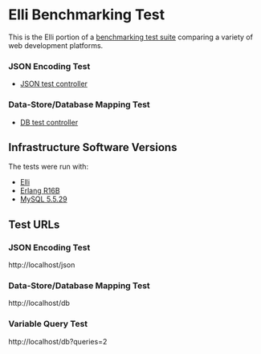 # Elli Benchmarking Test

This is the Elli portion of a [benchmarking test suite](../) comparing a variety of web development platforms.

### JSON Encoding Test

* [JSON test controller](src/elli_bench_cb.erl)


### Data-Store/Database Mapping Test

* [DB test controller](src/elli_bench_cb.erl)


## Infrastructure Software Versions
The tests were run with:

* [Elli](git://github.com/knutin/elli)
* [Erlang R16B](http://www.erlang.org/)
* [MySQL 5.5.29](https://dev.mysql.com/)

## Test URLs
### JSON Encoding Test

http://localhost/json

### Data-Store/Database Mapping Test

http://localhost/db

### Variable Query Test
    
http://localhost/db?queries=2
